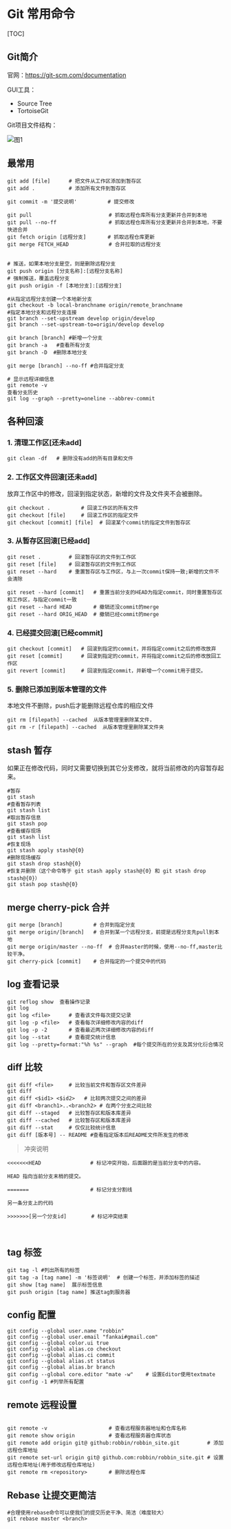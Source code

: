 

# Git 常用命令

[TOC]

## Git简介

官网：<https://git-scm.com/documentation> 

GUI工具：

- Source Tree
- TortoiseGit



Git项目文件结构：

![图1](https://github.com/GitHubhuhu/Growup/blob/master/image/1563437581316.png)



## 最常用

```shell
git add [file] 		# 把文件从工作区添加到暂存区
git add . 			# 添加所有文件到暂存区

git commit -m '提交说明'	      # 提交修改

git pull                         # 抓取远程仓库所有分支更新并合并到本地
git pull --no-ff                 # 抓取远程仓库所有分支更新并合并到本地，不要快进合并
git fetch origin [远程分支]       # 抓取远程仓库更新
git merge FETCH_HEAD			 # 合并拉取的远程分支


# 推送，如果本地分支是空，则是删除远程分支
git push origin [分支名称]:[远程分支名称]   
# 强制推送，覆盖远程分支
git push origin -f [本地分支]:[远程分支] 

#从指定远程分支创建一个本地新分支
git checkout -b local-branchname origin/remote_branchname  
#指定本地分支和远程分支连接
git branch --set-upstream develop origin/develop 
git branch --set-upstream-to=origin/develop develop

git branch [branch] #新增一个分支
git branch -a   #查看所有分支
git branch -D  #删除本地分支

git merge [branch] --no-ff #合并指定分支

# 显示远程详细信息
git remote -v 	
查看分支历史
git log --graph --pretty=oneline --abbrev-commit

```



## 各种回滚

### 1. 清理工作区[还未add]

```shell
git clean -df 	# 删除没有add的所有目录和文件
```

### 2. 工作区文件回滚[还未add]

放弃工作区中的修改，回滚到指定状态，新增的文件及文件夹不会被删除。

```shell
git checkout .			# 回滚工作区的所有文件
git checkout [file]    	# 回滚工作区的指定文件
git checkout [commit] [file]  # 回滚某个commit的指定文件到暂存区

```

### 3. 从暂存区回滚[已经add]

```shell
git reset .    		# 回滚暂存区的文件到工作区
git reset [file]   	# 回滚暂存区的文件到工作区
git reset --hard   	# 重置暂存区与工作区，与上一次commit保持一致;新增的文件不会清除

git reset --hard [commit] 	# 重置当前分支的HEAD为指定commit，同时重置暂存区和工作区，与指定commit一致
git reset --hard HEAD 		# 撤销还没commit的merge
git reset --hard ORIG_HEAD 	# 撤销已经commit的merge
```

### 4. 已经提交回滚[已经commit]

```shell
git checkout [commit] 	# 回滚到指定的commit，并将指定commit之后的修改放弃
git reset [commit]  	# 回滚到指定的commit，并将指定commit之后的修改放回工作区
git revert [commit] 	# 回滚到指定commit，并新增一个commit用于提交。

```

###  5. 删除已添加到版本管理的文件

本地文件不删除，push后才能删除远程仓库的相应文件

```shell
git rm [filepath] --cached  从版本管理里删除某文件，
git rm -r [filepath] --cached  从版本管理里删除某文件夹
```

## stash 暂存 

如果正在修改代码，同时又需要切换到其它分支修改，就将当前修改的内容暂存起来。

```shell
#暂存
git stash 
#查看暂存列表
git stash list  
#取出暂存信息
git stash pop   
#查看缓存现场
git stash list
#恢复现场
git stash apply stash@{0}
#删除现场缓存
git stash drop stash@{0}
#恢复并删除（这个命令等于 git stash apply stash@{0} 和 git stash drop stash@{0}）
git stash pop stash@{0}
```

## merge cherry-pick 合并 

```shell
git merge [branch]  		# 合并到指定分支
git merge origin/[branch]  	# 合并到某一个远程分支，前提是远程分支先pull到本地
git merge origin/master --no-ff  # 合并master的时候，使用--no-ff,master比较干净。
git cherry-pick [commit]  	# 合并指定的一个提交中的代码
```



## log 查看记录



```shell
git reflog show  查看操作记录
git log
git log <file>      # 查看该文件每次提交记录
git log -p <file>   # 查看每次详细修改内容的diff
git log -p -2       # 查看最近两次详细修改内容的diff
git log --stat      # 查看提交统计信息
git log --pretty=format:"%h %s" --graph  #每个提交所在的分支及其分化衍合情况
```



## diff 比较 

```shell
git diff <file>     # 比较当前文件和暂存区文件差异
git diff
git diff <$id1> <$id2>   # 比较两次提交之间的差异
git diff <branch1>..<branch2> # 在两个分支之间比较
git diff --staged   # 比较暂存区和版本库差异
git diff --cached   # 比较暂存区和版本库差异
git diff --stat     # 仅仅比较统计信息
git diff [版本号] -- README #查看指定版本后README文件所发生的修改  
```

> 冲突说明

```
<<<<<<<HEAD        		   # 标记冲突开始，后面跟的是当前分支中的内容。

HEAD 指向当前分支末梢的提交。

======= 				   # 标记分支分割线

另一条分支上的代码

>>>>>>>[另一个分支id]   		# 标记冲突结束

```

​      

## tag 标签 

```shell
git tag -l #列出所有的标签
git tag -a [tag name] -m '标签说明'  # 创建一个标签，并添加标签的描述
git show [tag name]  展示标签信息
git push origin [tag name] 推送tag到服务器
```



## config 配置 

```shell
git config --global user.name "robbin"  
git config --global user.email "fankai#gmail.com"
git config --global color.ui true
git config --global alias.co checkout
git config --global alias.ci commit
git config --global alias.st status
git config --global alias.br branch
git config --global core.editor "mate -w"    # 设置Editor使用textmate
git config -1 #列举所有配置
```



## remote 远程设置 

```shell

git remote -v                    # 查看远程服务器地址和仓库名称
git remote show origin           # 查看远程服务器仓库状态
git remote add origin git@ github:robbin/robbin_site.git         # 添加远程仓库地址
git remote set-url origin git@ github.com:robbin/robbin_site.git # 设置远程仓库地址(用于修改远程仓库地址)
git remote rm <repository>       # 删除远程仓库
```

## Rebase 让提交更简洁

```shell
#合理使用rebase命令可以使我们的提交历史干净、简洁（难度较大）
git rebase master <branch>       
```





